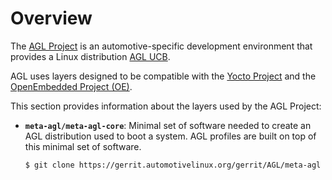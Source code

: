 Overview
========

The
[AGL Project](https://www.automotivelinux.org/) is an automotive-specific
development environment that provides a Linux distribution
[AGL UCB](https://www.automotivelinux.org/software/unified-code-base).

AGL uses layers designed to be compatible with the
[Yocto Project](https://www.yoctoproject.org) and the
[OpenEmbedded Project (OE)](https://www.openembedded.org/wiki/Main_Page).

This section provides information about the layers used by the AGL Project:

* **`meta-agl/meta-agl-core`**: Minimal set of software needed to create an AGL distribution
  used to boot a system.
  AGL profiles are built on top of this minimal set of software.

    ```
    $ git clone https://gerrit.automotivelinux.org/gerrit/AGL/meta-agl
    ```
